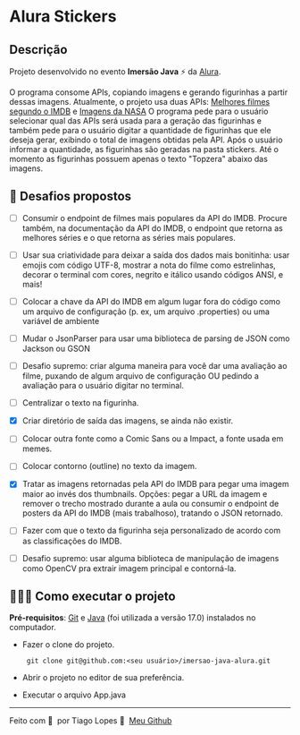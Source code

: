 # Alura Stickers

## Descrição

Projeto desenvolvido no evento **Imersão Java** ⚡ da [Alura](https://www.alura.com.br).

O programa consome APIs, copiando imagens e gerando figurinhas a partir dessas imagens.
Atualmente, o projeto usa duas APIs: [Melhores filmes segundo o IMDB](https://alura-imdb-api.herokuapp.com/movies) e [Imagens da NASA](https://api.mocki.io/v2/549a5d8b/NASA-APOD)
O programa pede para o usuário selecionar qual das APIs será usada para a geração das figurinhas e também pede para o usuário digitar a quantidade de figurinhas que ele deseja gerar, exibindo o total de imagens obtidas pela API. Após o usuário informar a quantidade, as figurinhas são geradas na pasta stickers. Até o momento as figurinhas possuem apenas o texto "Topzera" abaixo das imagens.
  

## 🚀 Desafios propostos

 - [ ] Consumir o endpoint de filmes mais populares da API do IMDB. Procure também, na documentação da API do IMDB, o endpoint que retorna as melhores séries e o que retorna as séries mais populares.
 - [ ] Usar sua criatividade para deixar a saída dos dados mais bonitinha: usar emojis com código UTF-8, mostrar a nota do filme como estrelinhas, decorar o terminal com cores, negrito e itálico usando códigos ANSI, e mais!
 - [ ] Colocar a chave da API do IMDB em algum lugar fora do código como um arquivo de configuração (p. ex, um arquivo .properties) ou uma variável de ambiente
 - [ ] Mudar o JsonParser para usar uma biblioteca de parsing de JSON como Jackson ou GSON
 - [ ] Desafio supremo: criar alguma maneira para você dar uma avaliação ao filme, puxando de algum arquivo de configuração OU pedindo a avaliação para o usuário digitar no terminal.
 - [ ] Centralizar o texto na figurinha.
 - [X] Criar diretório de saída das imagens, se ainda não existir.
 - [ ] Colocar outra fonte como a Comic Sans ou a Impact, a fonte usada em memes.
 - [ ] Colocar contorno (outline) no texto da imagem.
 - [X] Tratar as imagens retornadas pela API do IMDB para pegar uma imagem maior ao invés dos thumbnails. Opções: pegar a URL da imagem e remover o trecho mostrado durante a aula ou consumir o endpoint de posters da API do IMDB (mais trabalhoso), tratando o JSON retornado.
 - [ ] Fazer com que o texto da figurinha seja personalizado de acordo com as classificações do IMDB.
 - [ ] Desafio supremo: usar alguma biblioteca de manipulação de imagens como OpenCV pra extrair imagem principal e contorná-la.
  

## 👨🏻‍💻 Como executar o projeto

 **Pré-requisitos**: [Git](https://git-scm.com) e [Java](https://www.oracle.com/java/technologies/javase/jdk17-archive-downloads.html) (foi utilizada a versão 17.0) instalados no computador.
 - Fazer o clone do projeto.

	    git clone git@github.com:<seu usuário>/imersao-java-alura.git 

 - Abrir o projeto no editor de sua preferência.
 - Executar o arquivo App.java

---

  
Feito com 💜 &nbsp;por Tiago Lopes 👋 &nbsp;[Meu Github](https://github.com/Tiago0Br)